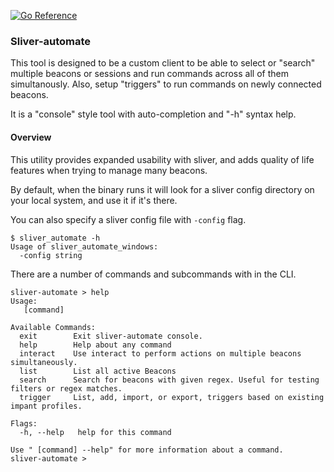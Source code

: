 [![Go Reference](https://pkg.go.dev/badge/github.com/infosecwatchman/sliver-automate/client.svg)](https://pkg.go.dev/github.com/infosecwatchman/sliver-automate/client)
### Sliver-automate 
 
This tool is designed to be a custom client to be able to select or "search" multiple beacons or sessions and run commands across all of them simultanously. Also, setup "triggers" to run commands on newly connected beacons. 

It is a "console" style tool with auto-completion and "-h" syntax help.

#### Overview

This utility provides expanded usability with sliver, and adds quality of life features when trying to manage many beacons.

By default, when the binary runs it will look for a sliver config directory on your local system, and use it if it's there. 

You can also specify a sliver config file with `-config` flag.
```
$ sliver_automate -h
Usage of sliver_automate_windows:
  -config string
```
There are a number of commands and subcommands with in the CLI. 
```
sliver-automate > help
Usage:
   [command]

Available Commands:
  exit        Exit sliver-automate console.
  help        Help about any command
  interact    Use interact to perform actions on multiple beacons simultaneously.
  list        List all active Beacons
  search      Search for beacons with given regex. Useful for testing filters or regex matches.
  trigger     List, add, import, or export, triggers based on existing impant profiles.

Flags:
  -h, --help   help for this command

Use " [command] --help" for more information about a command. 
sliver-automate >
```
